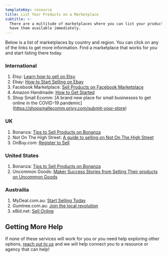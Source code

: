 ```yaml
---
templateKey: resource
title: List Your Products on a Marketplace
subtitle: >-
  There are a multitude of marketplaces where you can list your products and
  have them available immediately.
---
```


Below is a list of marketplaces by country and region. You can click on any of the links to get more information. Find a marketplace that works for you and start listing there today.


### International 

1. Etsy: [Learn how to sell on Etsy](https://www.etsy.com/sell)
2. Ebay: [How to Start Selling on Ebay](https://www.ebay.com/help/selling/selling/start-selling-ebay?id=4081)
3. Facebook Marketplace: [Sell Products on Facebook Marketplace](https://www.facebook.com/business/m/marketplace-ecommerce) 
4. Amazon Handmade: [How to Get Started](https://services.amazon.com/handmade/handmade.html) 
5. Shop Small Ecomm: [A brand new place for small businesses to get online in the COVID-19 pandemic] (https://shopsmallecomm.privy.com/submit-your-store)

### UK

1. Bonanza: [Tips to Sell Products on Bonanza](https://www.bonanza.com/site_help/booths_setup)
2. Not On The High Street: [A guide to selling on Not On The High Street](https://www.twofifteen.co.uk/not-on-the-high-street)
3. OnBuy.com: [Register to Sell](https://www.onbuy.com/gb/sell/)

### United States

1. Bonanza: [Tips to Sell Products on Bonanza](https://www.bonanza.com/site_help/booths_setup)
2. Uncommon Goods: [Maker Success Stories from Selling Their products on Uncommon Goods](https://www.uncommongoods.com/blog/category/maker-stories/)

### Austrailia

1. MyDeal.com.au: [Start Selling Today](https://marketplace.mydeal.com.au/)
2. Gumtree.com.au: [Join the local revolution](https://www.gumtree.com.au/)
3. eBid.net: [Sell Online](https://www.ebid.net/au/sell/)


## Getting More Help
If none of these services will work for you or you need help exploring other options, [reach out to us](/merchants) and we will help connect you to a resource or agency that can help!

